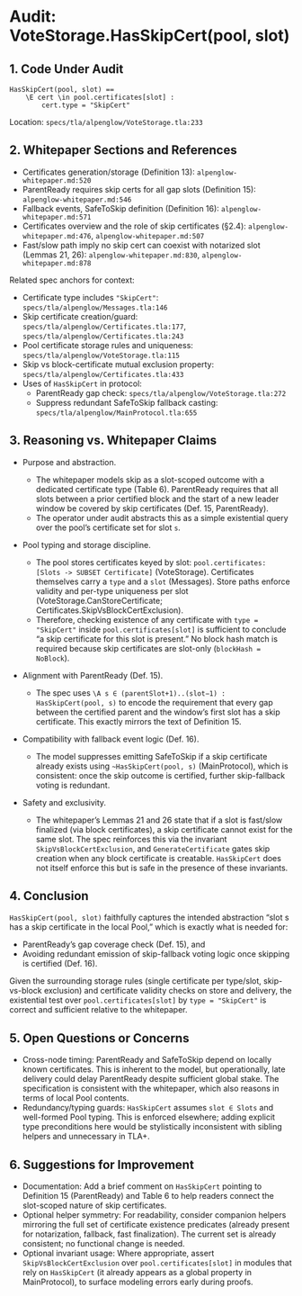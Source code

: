 # Audit: VoteStorage.HasSkipCert(pool, slot)

## 1. Code Under Audit

```tla
HasSkipCert(pool, slot) ==
    \E cert \in pool.certificates[slot] :
        cert.type = "SkipCert"
```

Location: `specs/tla/alpenglow/VoteStorage.tla:233`

## 2. Whitepaper Sections and References

- Certificates generation/storage (Definition 13): `alpenglow-whitepaper.md:520`
- ParentReady requires skip certs for all gap slots (Definition 15): `alpenglow-whitepaper.md:546`
- Fallback events, SafeToSkip definition (Definition 16): `alpenglow-whitepaper.md:571`
- Certificates overview and the role of skip certificates (§2.4): `alpenglow-whitepaper.md:476`, `alpenglow-whitepaper.md:507`
- Fast/slow path imply no skip cert can coexist with notarized slot (Lemmas 21, 26): `alpenglow-whitepaper.md:830`, `alpenglow-whitepaper.md:878`

Related spec anchors for context:
- Certificate type includes `"SkipCert"`: `specs/tla/alpenglow/Messages.tla:146`
- Skip certificate creation/guard: `specs/tla/alpenglow/Certificates.tla:177`, `specs/tla/alpenglow/Certificates.tla:243`
- Pool certificate storage rules and uniqueness: `specs/tla/alpenglow/VoteStorage.tla:115`
- Skip vs block-certificate mutual exclusion property: `specs/tla/alpenglow/Certificates.tla:433`
- Uses of `HasSkipCert` in protocol:
  - ParentReady gap check: `specs/tla/alpenglow/VoteStorage.tla:272`
  - Suppress redundant SafeToSkip fallback casting: `specs/tla/alpenglow/MainProtocol.tla:655`

## 3. Reasoning vs. Whitepaper Claims

- Purpose and abstraction.
  - The whitepaper models skip as a slot-scoped outcome with a dedicated certificate type (Table 6). ParentReady requires that all slots between a prior certified block and the start of a new leader window be covered by skip certificates (Def. 15, ParentReady).
  - The operator under audit abstracts this as a simple existential query over the pool’s certificate set for slot `s`.

- Pool typing and storage discipline.
  - The pool stores certificates keyed by slot: `pool.certificates: [Slots -> SUBSET Certificate]` (VoteStorage). Certificates themselves carry a `type` and a `slot` (Messages). Store paths enforce validity and per-type uniqueness per slot (VoteStorage.CanStoreCertificate; Certificates.SkipVsBlockCertExclusion).
  - Therefore, checking existence of any certificate with `type = "SkipCert"` inside `pool.certificates[slot]` is sufficient to conclude “a skip certificate for this slot is present.” No block hash match is required because skip certificates are slot-only (`blockHash = NoBlock`).

- Alignment with ParentReady (Def. 15).
  - The spec uses `\A s ∈ (parentSlot+1)..(slot−1) : HasSkipCert(pool, s)` to encode the requirement that every gap between the certified parent and the window’s first slot has a skip certificate. This exactly mirrors the text of Definition 15.

- Compatibility with fallback event logic (Def. 16).
  - The model suppresses emitting SafeToSkip if a skip certificate already exists using `~HasSkipCert(pool, s)` (MainProtocol), which is consistent: once the skip outcome is certified, further skip-fallback voting is redundant.

- Safety and exclusivity.
  - The whitepaper’s Lemmas 21 and 26 state that if a slot is fast/slow finalized (via block certificates), a skip certificate cannot exist for the same slot. The spec reinforces this via the invariant `SkipVsBlockCertExclusion`, and `GenerateCertificate` gates skip creation when any block certificate is creatable. `HasSkipCert` does not itself enforce this but is safe in the presence of these invariants.

## 4. Conclusion

`HasSkipCert(pool, slot)` faithfully captures the intended abstraction “slot s has a skip certificate in the local Pool,” which is exactly what is needed for:
- ParentReady’s gap coverage check (Def. 15), and
- Avoiding redundant emission of skip-fallback voting logic once skipping is certified (Def. 16).

Given the surrounding storage rules (single certificate per type/slot, skip-vs-block exclusion) and certificate validity checks on store and delivery, the existential test over `pool.certificates[slot]` by `type = "SkipCert"` is correct and sufficient relative to the whitepaper.

## 5. Open Questions or Concerns

- Cross-node timing: ParentReady and SafeToSkip depend on locally known certificates. This is inherent to the model, but operationally, late delivery could delay ParentReady despite sufficient global stake. The specification is consistent with the whitepaper, which also reasons in terms of local Pool contents.
- Redundancy/typing guards: `HasSkipCert` assumes `slot ∈ Slots` and well-formed Pool typing. This is enforced elsewhere; adding explicit type preconditions here would be stylistically inconsistent with sibling helpers and unnecessary in TLA+.

## 6. Suggestions for Improvement

- Documentation: Add a brief comment on `HasSkipCert` pointing to Definition 15 (ParentReady) and Table 6 to help readers connect the slot-scoped nature of skip certificates.
- Optional helper symmetry: For readability, consider companion helpers mirroring the full set of certificate existence predicates (already present for notarization, fallback, fast finalization). The current set is already consistent; no functional change is needed.
- Optional invariant usage: Where appropriate, assert `SkipVsBlockCertExclusion` over `pool.certificates[slot]` in modules that rely on `HasSkipCert` (it already appears as a global property in MainProtocol), to surface modeling errors early during proofs.

